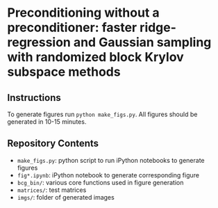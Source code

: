 # Preconditioning without a preconditioner: faster ridge-regression and Gaussian sampling with randomized block Krylov subspace methods

## Instructions

To generate figures run `python make_figs.py`. All figures should be generated in 10-15 minutes.

## Repository Contents

- `make_figs.py`: python script to run iPython notebooks to generate figures
- `fig*.ipynb`: iPython notebook to generate corresponding figure
- `bcg_bin/`: various core functions used in figure generation
- `matrices/`: test matrices
- `imgs/`: folder of generated images 
